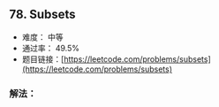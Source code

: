 ## 78. Subsets


- 难度： 中等
- 通过率： 49.5%
- 题目链接：[https://leetcode.com/problems/subsets](https://leetcode.com/problems/subsets)



### 解法：